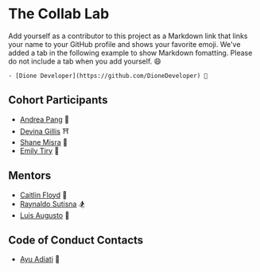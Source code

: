 # The Collab Lab

Add yourself as a contributor to this project as a Markdown link that links your name to your GitHub profile and shows your favorite emoji. We've added a tab in the following example to show Markdown fomatting. Please do not include a tab when you add yourself. 😄

    - [Dione Developer](https://github.com/DioneDeveloper) 💅

## Cohort Participants

- [Andrea Pang](https://github.com/andiedoescode) 🦝
- [Devina Gillis](https://github.com/DevinaG007) ⛩️
- [Shane Misra](https://github.com/sdmisra) 🥓
- [Emily Tiry](https://github.com/etiry) 🐶

## Mentors

- [Caitlin Floyd](https://github.com/cafloyd) 🌸
- [Raynaldo Sutisna](https://github.com/raaynaldo) 🏂
- [Luis Augusto](https://github.com/luisaugusto) 🚀

## Code of Conduct Contacts

- [Ayu Adiati](https://github.com/adiati98) 🤩
